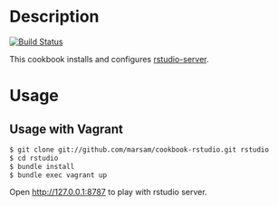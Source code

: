 
# Description

[![Build Status](https://secure.travis-ci.org/marsam/cookbook-rstudio.png?branch=master)](https://travis-ci.org/marsam/cookbook-rstudio)

This cookbook installs and configures [rstudio-server](https://github.com/rstudio/rstudio).

# Usage

## Usage with Vagrant

```sh
$ git clone git://github.com/marsam/cookbook-rstudio.git rstudio
$ cd rstudio
$ bundle install
$ bundle exec vagrant up
```

Open http://127.0.0.1:8787 to play with rstudio server.

